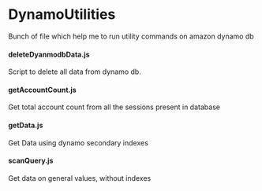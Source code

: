 # DynamoUtilities
Bunch of file which help me to run utility commands on amazon dynamo db

#### deleteDyanmodbData.js
Script to delete all data from dynamo db.

#### getAccountCount.js
Get total account count from all the sessions present in database

#### getData.js
Get Data using dynamo secondary indexes

#### scanQuery.js
Get data on general values, without indexes


